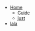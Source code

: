 <!-- docs/_sidebar.md -->

* [Home](/)
  * [Guide](test.md "The greatest guide in the world")
  * [just](justdo.md "The greatest guide in the world")
* [lala](./lower/page2.md "what do you want")
